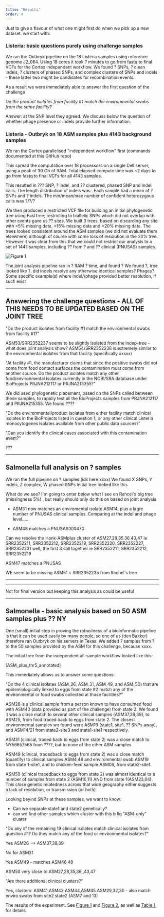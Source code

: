 ```yaml
---
title: "Results"
order: 4
---
```



Just to give a flavour of what one might first do when we pick up a new dataset. we start with:


### Listeria: basic questions purely using challenge samples


We ran the Outbryk pipeline on the 18 Listeria samples using reference genome J2_064. Using 18 cores it took ? minutes to go from fastq to final VCFs for the Cortex independent workflow. We found ? SNPs, ? clean indels, ? clusters of phased SNPs, and  complex clusters of SNPs and indels - these latter two might be candidates for recombination events. 

As a result we were immediately able to answer the first question of the challenge

*Do the product isolates from facility #1 match the environmental swabs from the same facility?*

Answer: at the SNP level they agreed. We discuss below the question of whether phage presence or indels provide further information.


### Listeria - Outbryk on 18 ASM samples plus 4143 background samples



We ran the Cortex parallelised "independent workflow" first (commands documented at this GitHub repo)	


This spread the computation over 18 processors on a single Dell server, using a peak of 30 Gb of RAM. 
Total elapsed compute time was ~2 days to go from fastq to final VCFs for all 4143 samples.

This resulted in ??? SNP, ? indel, and ?? clustered, phased SNP and indel calls.
The length distribution of indels was:. Each sample had a mean of ? SNPs and ? indels. The min/mean/max number of confident heterozygous calls was ?/?/?


We then produced a restricted VCF file for building an initial phylogenetic tree using FastTree; restricting to biallelic SNPs which did not overlap with other events gave us ?? sites. We built 3 trees, based on discarding any site with >5% missing data, >15% missing data and >20% missing data. The trees looked consistent around the ASM samples (we did not evaluate them elsewhere) although of course with some loss of resolution in the 20% tree. However it was clear from this that we could not restrict our analysis to a set of 144? samples, including ?? from ? and ?? clinical (PNUSAS) samples.


![Figure 1](Fig1)

The joint analysis pipeline ran in ? RAM ? time, and found ?
We found ?, tree looked like ?, did indels resolve any otherwise identical samples? Phages?
Some specific example(s) where indel//phage provided better resolution, if such exist



------
Answering the challenge questions - ALL OF THIS NEEDS TO BE UPDATED BASED ON THE JOINT TREE
------

"Do the product isolates from facility #1 match the environmental swabs from facility #1?"


ASM53/SRR2352237 seems to be slightly isolated from the indep-tree - what does joint analysis show?
ASM54/SRR2352238 is extremely similar to the environmental isolates from that facility (specifically xxxxx)


"At facility #1, the manufacturer claims that since the positive swabs did not come from food contact surfaces the contamination must come from another source. Do the product isolates match any other food/environmental isolates currently in the NCBI/SRA database under BioProjects PRJNA212117 or PRJNA215355?"

We did used phylogenetic placement, based on the SNPs called between these samples, to rapidly test all the BioProjects samples from PRJNA212117 and PRJNA215355. We found ????



"Do the environmental/product isolates from either facility match clinical isolates in the BioProjects listed in question 1, or any other clinical Listeria monocytogenes isolates available from other public data sources?"



"Can you identify the clinical cases associated with this contamination event?"

???




-----
 Salmonella full analysis on ? samples 
----

We ran the full pipeline on ? samples (ids here xxxx)
We found X SNPs, Y indels, Z complex, W phased SNPs
Initial tree looked like this



What do we see? I'm going to enter below what I see on Rahcel's big tree (missingness 5%)
, but really should only do this on based on joint analysis

 - ASM31 now matches an enviromental isolate ASM14, plus a lagre number of PNUSAS clinical samples. Comparing at the indel and phage level.....

 - ASM48 matches a PNUSAS000470

 Can we resolve the Henk-ASMplus cluster of ASM27.28.35.36.43,47
 ie
 SRR2352211, SRR2352212, SRR2352219, SRR2352220, SRR2352227, SRR2352231
well, the first 3 still together
ie
 SRR2352211, SRR2352212, SRR2352219

ASM47 matches a PNUSAS

WE seem to be missing ASM51 = SRR2352235 from Rachel's tree








***************
***************

Not for final version but keeping this analysis as could be useful


------
Salmonella  - basic analysis based on 50 ASM samples plus ?? NY
------

One (small) initial step in proving the robustness of a bioinformatic pipeline is that it can be used easily by many people, so one of us (den Bakker) therefore ran Outbryk on his servers in Texas. We added ? samples from ? to the 50 samples provided by the ASM for this challenge, because xxxx.

The initial tree from the independent all-sample workflow looked like this:


[ASM_plus_thr5_annotated]

This immediately allows us to answer some questions:

"Do the 4 clinical isolates (ASM_26, ASM_31, ASM_49, and ASM_50) that are epidemiologically linked to eggs from state #2 match any of the environmental or food swabs collected at those facilities?"


ASM26 is a clinical sample from a person known to have consumed food with ASM40 (data provided as part of the challenge) from state 2. We found it was a close match to several other clinical samples (ASM37,38,39), to ASM25, from food traced back to eggs from  state 2.
The closest environmental samples we found were ASM19 (state1, site1, ?? SNPs away), and ASM14/21 from state2-site3 and state1-site1 respectively.


ASM31 (clinical, traced back to eggs from state 2) was a close match to NY56657565 from ????, but to none of the other ASM samples

ASM49 (clinical, tracedback to eggs from state 2) was a close match (quantify) to clinical samples ASM4,48 and environmental swab ASM19 from state 1-site1, and to chicken-feed sample ASM06, from state2-site1.

ASM50 (clinical tracedback to eggs from state 2) was almost identical to a number of samples from state 2 (ASM10,11) AND from state 1(ASM23,04). This close genetic relatedness across that wide geography either suggests a lack of resolution, or transmission (or both)


Looking beyind SNPs at these samples, we want to know:

 - Can we separate state1 and state2 genetically?
 - can we find other samples which cluster with this b lig "ASM-only" cluster


"Do any of the remaining 19 clinical isolates match clinical isolates from question #1? Do they match any of the food or environmental isolates?" 


Yes  ASM26 --> ASM37,38,39

No for ASM31

Yes ASM49 - matches ASM46,48

ASM50 very close to ASM27,28,35,36,,43,47


"Are there additional clinical clusters?"

Yes, clusters:
ASM41,ASM42
ASM44,ASM45
ASM29,32,30  - also match enviro swabs from site2 state2 (ASM7 and 13)









The results of the experiment. See [Figure 1](#figure-1) and [Figure 2](#figure-2), as well as [Table 1](#table-1), for details.
